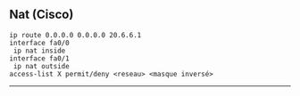 ## Nat (Cisco)
```cisco
ip route 0.0.0.0 0.0.0.0 20.6.6.1
interface fa0/0
 ip nat inside
interface fa0/1
 ip nat outside
access-list X permit/deny <reseau> <masque inversé>
```

---
